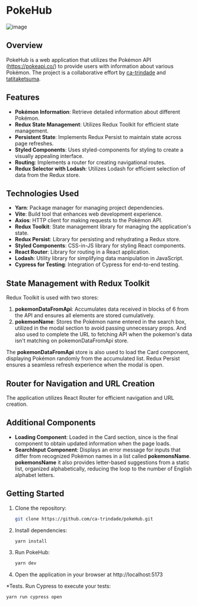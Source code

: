 # PokeHub

![image](https://github.com/ca-trindade/pokeHub/assets/88114751/c24aa3ce-023f-4a65-b0f3-9495a5860d8c)


## Overview

PokeHub is a web application that utilizes the Pokémon API (https://pokeapi.co/) to provide users with information about various Pokémon. The project is a collaborative effort by [ca-trindade](https://github.com/ca-trindade) and [tatitaketsuma](https://github.com/tatitaketsuma).

## Features

- **Pokémon Information**: Retrieve detailed information about different Pokémon.
- **Redux State Management**: Utilizes Redux Toolkit for efficient state management.
- **Persistent State**: Implements Redux Persist to maintain state across page refreshes.
- **Styled Components**: Uses styled-components for styling to create a visually appealing interface.
- **Routing**: Implements a router for creating navigational routes.
- **Redux Selector with Lodash**: Utilizes Lodash for efficient selection of data from the Redux store.

## Technologies Used

- **Yarn**: Package manager for managing project dependencies.
- **Vite**: Build tool that enhances web development experience.
- **Axios**: HTTP client for making requests to the Pokémon API.
- **Redux Toolkit**: State management library for managing the application's state.
- **Redux Persist**: Library for persisting and rehydrating a Redux store.
- **Styled Components**: CSS-in-JS library for styling React components.
- **React Router**: Library for routing in a React application.
- **Lodash**: Utility library for simplifying data manipulation in JavaScript.
- **Cypress for Testing**: Integration of Cypress for end-to-end testing.

## State Management with Redux Toolkit

Redux Toolkit is used with two stores:
1. **pokemonDataFromApi**: Accumulates data received in blocks of 6 from the API and ensures all elements are stored cumulatively.
2. **pokemonName**: Stores the Pokémon name entered in the search box, utilized in the modal section to avoid passing unnecessary props. And also used to complete the URL to fetching API when the pokemon's data isn't matching on pokemonDataFromApi store.

The **pokemonDataFromApi** store is also used to load the Card component, displaying Pokémon randomly from the accumulated list. Redux Persist ensures a seamless refresh experience when the modal is open.

## Router for Navigation and URL Creation

The application utilizes React Router for efficient navigation and URL creation.

## Additional Components

- **Loading Component**: Loaded in the Card section, since is the final component to obtain updated information when the page loads.
- **SearchInput Component**: Displays an error message for inputs that differ from recognized Pokémon names in a list called **pokemonsName**.
**pokemonsName** it also provides letter-based suggestions from a static list, organized alphabetically, reducing the loop to the number of English alphabet letters.



## Getting Started

1. Clone the repository:

   ```bash
   git clone https://github.com/ca-trindade/pokeHub.git
   ```
2. Install dependencies:
   ```bash
   yarn install
   ```
3. Run PokeHub:
   ```bash
   yarn dev
   ```
4. Open the application in your browser at http://localhost:5173


*Tests. Run Cypress to execute your tests:
   ```bash
   yarn run cypress open
   ```